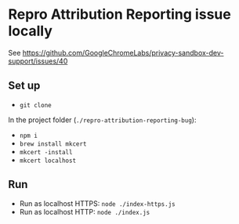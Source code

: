 # Repro Attribution Reporting issue locally

See https://github.com/GoogleChromeLabs/privacy-sandbox-dev-support/issues/40

## Set up 

- `git clone`

In the project folder (`./repro-attribution-reporting-bug`):
- `npm i`
- `brew install mkcert`
- `mkcert -install`
- `mkcert localhost`

## Run
- Run as localhost HTTPS: `node ./index-https.js`
- Run as localhost HTTP: `node ./index.js`
